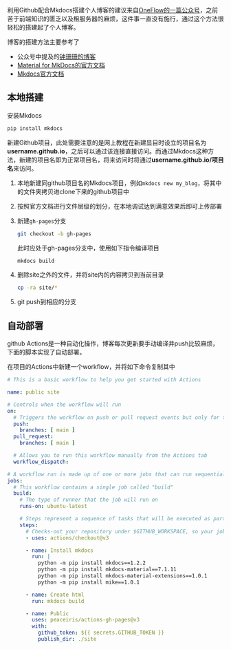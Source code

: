 利用Github配合Mkdocs搭建个人博客的建议来自[OneFlow的一篇公众号](https://mp.weixin.qq.com/s/4ENpHo8ROx1ph57JLmvFJQ)，之前苦于前端知识的匮乏以及租服务器的麻烦，这件事一直没有施行，通过这个方法很轻松的搭建起了个人博客。

博客的搭建方法主要参考了

* 公众号中提及的[钟珊珊的博客](https://zhongshsh.github.io/BlogInOF)
* [Material for MkDocs的官方文档](https://squidfunk.github.io/mkdocs-material/getting-started/)
* [Mkdocs官方文档](https://www.mkdocs.org/getting-started/)

## 本地搭建
安装Mkdocs
```python
pip install mkdocs
```
新建Github项目，此处需要注意的是网上教程在新建显目时设立的项目名为**username.github.io**，之后可以通过该连接直接访问。而通过Mkdocs这种方法，新建的项目名即为正常项目名，将来访问时将通过**username.github.io/项目名**来访问。

1. 本地新建同github项目名的Mkdocs项目，例如`mkdocs new my_blog`，将其中的文件夹拷贝进clone下来的github项目中

2. 按照官方文档进行文件层级的划分，在本地调试达到满意效果后即可上传部署

3. 新建`gh-pages`分支

    ```bash
    git checkout -b gh-pages
    ```

    此时应处于gh-pages分支中，使用如下指令编译项目

    ```bash
    mkdocs build
    ```

4. 删除site之外的文件，并将site内的内容拷贝到当前目录

    ```bash
    cp -ra site/*
    ```

5. git push到相应的分支

## 自动部署
github Actions是一种自动化操作，博客每次更新要手动编译并push比较麻烦，下面的脚本实现了自动部署。

在项目的Actions中新建一个workflow，并将如下命令复制其中
```yml
# This is a basic workflow to help you get started with Actions

name: public site

# Controls when the workflow will run
on:
  # Triggers the workflow on push or pull request events but only for the main branch
  push:
    branches: [ main ]
  pull_request:
    branches: [ main ]

  # Allows you to run this workflow manually from the Actions tab
  workflow_dispatch:

# A workflow run is made up of one or more jobs that can run sequentially or in parallel
jobs:
  # This workflow contains a single job called "build"
  build:
    # The type of runner that the job will run on
    runs-on: ubuntu-latest

    # Steps represent a sequence of tasks that will be executed as part of the job
    steps:
      # Checks-out your repository under $GITHUB_WORKSPACE, so your job can access it
      - uses: actions/checkout@v3

      - name: Install mkdocs
        run: |
          python -m pip install mkdocs==1.2.2
          python -m pip install mkdocs-material==7.1.11
          python -m pip install mkdocs-material-extensions==1.0.1
          python -m pip install mike==1.0.1

      - name: Create html
        run: mkdocs build

      - name: Public
        uses: peaceiris/actions-gh-pages@v3
        with:
          github_token: ${{ secrets.GITHUB_TOKEN }}
          publish_dir: ./site
```